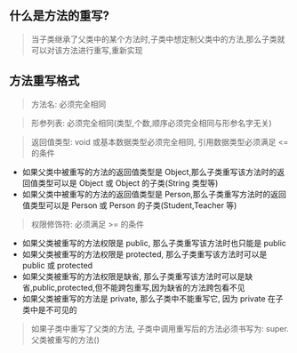 ## 什么是方法的重写?

> 当子类继承了父类中的某个方法时,子类中想定制父类中的方法,那么子类就可以对该方法进行重写,重新实现

## 方法重写格式

> 方法名: 必须完全相同

> 形参列表: 必须完全相同(类型,个数,顺序必须完全相同与形参名字无关)

> 返回值类型: void 或基本数据类型必须完全相同, 引用数据类型必须满足 <= 的条件

- 如果父类中被重写的方法的返回值类型是 Object,那么子类重写该方法时的返回值类型可以是 Object 或 Object 的子类(String 类型等)
- 如果父类中被重写的方法的返回值类型是 Person,那么子类重写方法时的返回值类型可以是 Person 或 Person 的子类(Student,Teacher 等)

> 权限修饰符: 必须满足 >= 的条件

- 如果父类被重写的方法权限是 public, 那么子类重写该方法时也只能是 public
- 如果父类被重写的方法权限是 protected, 那么子类重写该方法时可以是 public 或 protected
- 如果父类被重写的方法权限是缺省, 那么子类重写该方法时可以是缺省,public,protected,但不能跨包重写,因为缺省的方法跨包看不见
- 如果父类被重写的方法是 private, 那么子类中不能重写它, 因为 private 在子类中是不可见的

> 如果子类中重写了父类的方法, 子类中调用重写后的方法必须书写为: super.父类被重写的方法()
